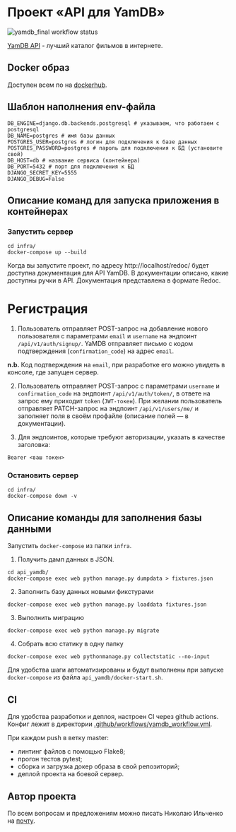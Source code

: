 # Проект «API для YamDB»

![yamdb_final workflow status](https://github.com/tavria-forever/yamdb_final/actions/workflows/yamdb_workflow.yml/badge.svg)

[YamDB API](http://51.250.100.230/redoc/) - лучший каталог фильмов в интернете.

## Docker образ

Доступен всем по на [dockerhub](https://hub.docker.com/repository/docker/tavriaforever/yamdb_final).

## Шаблон наполнения env-файла

```shell
DB_ENGINE=django.db.backends.postgresql # указываем, что работаем с postgresql
DB_NAME=postgres # имя базы данных
POSTGRES_USER=postgres # логин для подключения к базе данных
POSTGRES_PASSWORD=postgres # пароль для подключения к БД (установите свой)
DB_HOST=db # название сервиса (контейнера)
DB_PORT=5432 # порт для подключения к БД
DJANGO_SECRET_KEY=5555
DJANGO_DEBUG=False
```

## Oписание команд для запуска приложения в контейнерах

### Запустить сервер
```shell
cd infra/
docker-compose up --build
```

Когда вы запустите проект, по адресу http://localhost/redoc/ будет доступна документация для API YamDB. В документации описано, какие доступны ручки в API. Документация представлена в формате Redoc.

# Регистрация

1. Пользователь отправляет POST-запрос на добавление нового пользователя с параметрами `email` и `username` на эндпоинт `/api/v1/auth/signup/`.
YaMDB отправляет письмо с кодом подтверждения (`confirmation_code`) на адрес `email`.

**n.b.** Код подтверждения на `email`, при разработке его можно увидеть в консоле, где запущен сервер.

2. Пользователь отправляет POST-запрос с параметрами `username` и `confirmation_code` на эндпоинт `/api/v1/auth/token/`, в ответе на запрос ему приходит `token` (`JWT-токен`).
При желании пользователь отправляет PATCH-запрос на эндпоинт `/api/v1/users/me/` и заполняет поля в своём профайле (описание полей — в документации).

3. Для эндпоинтов, которые требуют авторизации, указать в качестве заголовка:
```
Bearer <ваш токен>
```

### Остановить сервер

```shell
cd infra/
docker-compose down -v
```

## Описание команды для заполнения базы данными

Запустить `docker-compose` из папки `infra`.

1. Получить дамп данных в JSON.

```shell
cd api_yamdb/
docker-compose exec web python manage.py dumpdata > fixtures.json
```

2. Заполнить базу данных новыми фикстурами

```shell
docker-compose exec web python manage.py loaddata fixtures.json
```

3. Выполнить миграцию

```shell
docker-compose exec web python manage.py migrate
```

4. Собрать всю статику в одну папку

```shell
docker-compose exec web pythonmanage.py collectstatic --no-input
```

Для удобства шаги автоматизированы и будут выполнены при запуске `docker-compose` из файла `api_yamdb/docker-start.sh`.

## CI

Для удобства разработки и деплоя, настроен CI через github actions. Конфиг лежит в директории [.github/workflows/yamdb_workflow.yml](./.github/workflows/yamdb_workflow.yml).

При каждом push в ветку master:
- линтинг файлов с помощью Flake8;
- прогон тестов pytest;
- сборка и загрузка докер образа в свой репозиторий;
- деплой проекта на боевой сервер.

## Автор проекта

По всем вопросам и предложениям можно писать Николаю Ильченко на [почту](tavriaforever@yandex.ru). 

